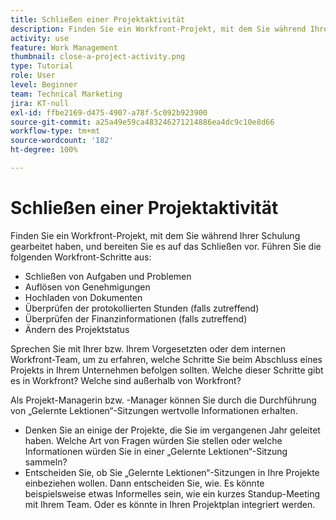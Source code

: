 ```yaml
---
title: Schließen einer Projektaktivität
description: Finden Sie ein Workfront-Projekt, mit dem Sie während Ihrer Schulung gearbeitet haben, und bereiten Sie es auf das Schließen vor.
activity: use
feature: Work Management
thumbnail: close-a-project-activity.png
type: Tutorial
role: User
level: Beginner
team: Technical Marketing
jira: KT-null
exl-id: ffbe2169-d475-4907-a78f-5c092b923900
source-git-commit: a25a49e59ca483246271214886ea4dc9c10e8d66
workflow-type: tm+mt
source-wordcount: '182'
ht-degree: 100%

---
```


# Schließen einer Projektaktivität

Finden Sie ein Workfront-Projekt, mit dem Sie während Ihrer Schulung gearbeitet haben, und bereiten Sie es auf das Schließen vor. Führen Sie die folgenden Workfront-Schritte aus:

* Schließen von Aufgaben und Problemen
* Auflösen von Genehmigungen
* Hochladen von Dokumenten
* Überprüfen der protokollierten Stunden (falls zutreffend)
* Überprüfen der Finanzinformationen (falls zutreffend)
* Ändern des Projektstatus

Sprechen Sie mit Ihrer bzw. Ihrem Vorgesetzten oder dem internen Workfront-Team, um zu erfahren, welche Schritte Sie beim Abschluss eines Projekts in Ihrem Unternehmen befolgen sollten. Welche dieser Schritte gibt es in Workfront? Welche sind außerhalb von Workfront?

Als Projekt-Managerin bzw. -Manager können Sie durch die Durchführung von „Gelernte Lektionen“-Sitzungen wertvolle Informationen erhalten.

* Denken Sie an einige der Projekte, die Sie im vergangenen Jahr geleitet haben. Welche Art von Fragen würden Sie stellen oder welche Informationen würden Sie in einer „Gelernte Lektionen“-Sitzung sammeln?
* Entscheiden Sie, ob Sie „Gelernte Lektionen“-Sitzungen in Ihre Projekte einbeziehen wollen. Dann entscheiden Sie, wie. Es könnte beispielsweise etwas Informelles sein, wie ein kurzes Standup-Meeting mit Ihrem Team. Oder es könnte in Ihren Projektplan integriert werden.
